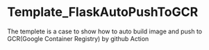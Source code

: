 # Template_FlaskAutoPushToGCR

The templete is a case to show how to auto build image and push to GCR(Google Container Registry) by github Action

